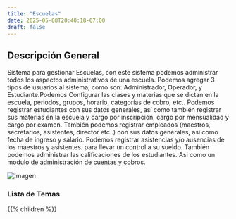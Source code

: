 ```yaml
---
title: "Escuelas"
date: 2025-05-08T20:40:18-07:00
draft: false
---
```


## Descripción General
Sistema para gestionar Escuelas, con este sistema podemos administrar todos los aspectos administrativos de una escuela. Podemos agregar 3 tipos de usuarios al sistema, como son: Administrador, Operador, y Estudiante.Podemos Configurar las clases y materias que se dictan en la escuela, periodos, grupos, horario, categorías de cobro, etc.. Podemos registrar estudiantes con sus datos generales, así como también registrar sus materias en la escuela y cargo por inscripción, cargo por mensualidad y cargo por examen. También podemos registrar empleados (maestros, secretarios, asistentes, director etc..) con sus datos generales, así como fecha de ingreso y salario. Podemos registrar asistencias y/o ausencias de los maestros y asistentes. para llevar un control a su sueldo. También podemos administrar las calificaciones de los estudiantes. Asi como un modulo de administración de cuentas y cobros.


![imagen](/proyectos/escuelas/escuelas_tu_perfil_opt.png)

### Lista de Temas
{{% children  %}}
